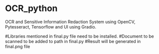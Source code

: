 # OCR_python
OCR and Sensitive Information Redaction System using OpenCV, Pytesseract, Tensorflow and UI using Gradio.

#Libraries mentioned in final.py file need to be installed.
#Document to be scanned to be added to path in final.py
#Result will be generated in final.png file
